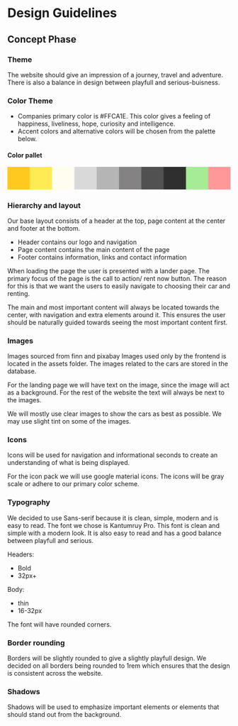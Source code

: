 # Design Guidelines

## Concept Phase

### Theme
The website should give an impression of a journey, travel and adventure. There is also a balance in design between playfull and serious-buisness.


### Color Theme
- Companies primary color is #FFCA1E. This color gives a feeling of happiness, liveliness, hope, curiosity and intelligence.
- Accent colors and alternative colors will be chosen from the palette below.
#### Color pallet
![Image of color gradients from primary color](/assets/colors.jpg)

### Hierarchy and layout
Our base layout consists of a header at the top, page content at the center and footer at the bottom. 
- Header contains our logo and navigation
- Page content contains the main content of the page
- Footer contains information, links and contact information

When loading the page the user is presented with a lander page. The primary focus of the page is the call to action/ rent 
now button. The reason for this is that we want the users to easily navigate to choosing their car and renting.

The main and most important content will always be located towards the center, with navigation and extra elements around it.
This ensures the user should be naturally guided towards seeing the most important content first.

### Images
Images sourced from finn and pixabay
Images used only by the frontend is located in the assets folder. The images related to the cars are stored in the database.

For the landing page we will have text on the image, since the image will act as a background. For the rest of the website the text will always be next to the images.

We will mostly use clear images to show the cars as best as possible. We may use slight tint on some of the images.

### Icons
Icons will be used for navigation and informational seconds to create an understanding of what is being displayed.

For the icon pack we will use google material icons. The icons will be gray scale or adhere to our primary color scheme.

### Typography
We decided to use Sans-serif because it is clean, simple, modern and is easy to read. The font we chose is Kantumruy Pro.
This font is clean and simple with a modern look. It is also easy to read and has a good balance between playfull and serious.

Headers:
- Bold
- 32px+

Body:
- thin
- 16-32px

The font will have rounded corners.


### Border rounding
Borders will be slightly rounded to give a slightly playfull design. We decided on all borders being rounded to 1rem
which ensures that the design is consistent across the website.

### Shadows
Shadows will be used to emphasize important elements or elements that should stand out from the background.
